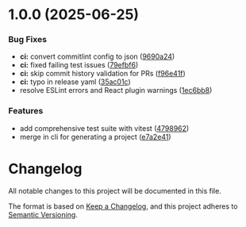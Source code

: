 # 1.0.0 (2025-06-25)


### Bug Fixes

* **ci:** convert commitlint config to json ([9690a24](https://github.com/rcmaples/create-turbo-sanity/commit/9690a246be8e71f7560c0346e4aff6e1a245bf81))
* **ci:** fixed failing test issues ([79efbf6](https://github.com/rcmaples/create-turbo-sanity/commit/79efbf6aa983ec7ac04930c19d305893537c4247))
* **ci:** skip commit history validation for PRs ([f96e41f](https://github.com/rcmaples/create-turbo-sanity/commit/f96e41f280cf67bd43b2e21e7ead466c8c896434))
* **ci:** typo in release yaml ([35ac01c](https://github.com/rcmaples/create-turbo-sanity/commit/35ac01c7dc76c4f35ad19febf9c38712cca48d35))
* resolve ESLint errors and React plugin warnings ([1ec6bb8](https://github.com/rcmaples/create-turbo-sanity/commit/1ec6bb8f74d641dd8aca8379600a558a5713e6c2))


### Features

* add comprehensive test suite with vitest ([4798962](https://github.com/rcmaples/create-turbo-sanity/commit/4798962e3f8a3a23fc3f0b67494a009d25a132f9))
* merge in cli for generating a project ([e7a2e41](https://github.com/rcmaples/create-turbo-sanity/commit/e7a2e413af69dc6246a376a5ceb554ebd65fe945))

# Changelog

All notable changes to this project will be documented in this file.

The format is based on [Keep a Changelog](https://keepachangelog.com/en/1.0.0/),
and this project adheres to [Semantic Versioning](https://semver.org/spec/v2.0.0.html).

<!-- This file is automatically updated by semantic-release -->
